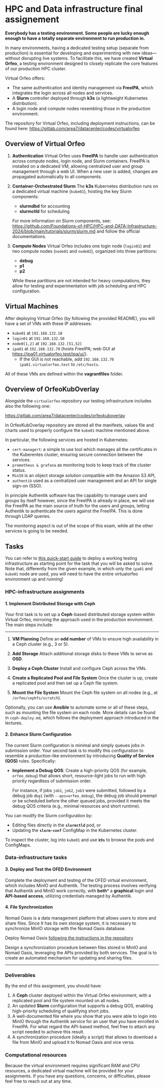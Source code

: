 # HPC and Data infrastructure final assignement

**Everybody has a testing environment. Some people are lucky enough enough to have a totally separate environment to run production in.**

In many environments, having a dedicated testing setup (separate from production) is essential for developing and experimenting with new ideas—without disrupting live systems. To facilitate this, we have created **Virtual Orfeo**, a testing environment designed to closely replicate the core features of our production HPC cluster.

Virtual Orfeo offers:
- The same authentication and identity management via **FreeIPA**, which integrates the login across all nodes and services.
- A **Slurm** controller deployed through **k3s** (a lightweight Kubernetes distribution).
- A login node and compute nodes resembling those in the production environment.

The repository for Virtual Orfeo, including deployment instructions, can be found here:
<https://gitlab.com/area7/datacenter/codes/virtualorfeo>

## Overview of Virtual Orfeo

1. **Authentication**
   Virtual Orfeo uses **FreeIPA** to handle user authentication across compute nodes, login node, and Slurm containers. FreeIPA is installed on a dedicated VM, allowing centralized user and group management through a web UI. When a new user is added, changes are propagated automatically to all components.

2. **Container-Orchestrated Slurm**
   The **k3s** Kubernetes distribution runs on a dedicated virtual machine (`kube01`), hosting the key Slurm components:
   - **slurmdbd** for accounting
   - **slurmctld** for scheduling

   For more information on Slurm components, see:
   <https://github.com/Foundations-of-HPC/HPC-and-DATA-Infrastructure-2024/blob/main/tutorials/slurm/slurm.md> and follow the official documentations.

3. **Compute Nodes**
   Virtual Orfeo includes one login node (`login01`) and two compute nodes (`node01` and `node02`), organized into three partitions:
   - **debug**
   - **p1**
   - **p2**

   While these partitions are not intended for heavy computations, they allow for testing and experimentation with job scheduling and HPC configuration.

## Virtual Machines
   After deploying Virtual Orfeo (by following the provided README), you will have a set of VMs with these IP addresses:

   - `kube01` at `192.168.132.10`
   - `login01` at `192.168.132.50`
   - `node0[1,2]` at `192.168.132.[51,52]`
   - `ipa01` at `192.168.132.70` (hosts FreeIPA; web GUI at <https://ipa01.virtualorfeo.test/ipa/ui/>).
     - If the GUI is not reachable, add `192.168.132.70 ipa01.virtualorfeo.test` to `/etc/hosts`.

All of these VMs are defined within the **vagrantfiles** folder.

## Overview of OrfeoKubOverlay

Alongside the `virtualorfeo` repository our testing infrastructure includes also the following one:

<https://gitlab.com/area7/datacenter/codes/orfeokuboverlay>

In OrfeoKubOverlay repository are stored all the manifests, values file and charts used to properly configure the `kube01` machine mentioned above.

In particular, the following services are hosted in Kubernetes:

 - `cert-managert`: a simple to use tool which manages all the certificates in the Kuberentes cluster, ensuring secure connection between the services.
 - `prometheus & grafana` as monitoring tools to keep track of the cluster status.
 - `MinIO` is an object storage solution compatible with the Amazon S3 API,
 - `authentik` used as a centralized user management and an API for single sign-on (SSO).

In principle Authentik software has the capability to manage users and groups by itself however, since the FreeIPA is already in place, we will use the FreeIPA as the main source of truth for the users and groups, letting Authentik to authenticate the users against the FreeIPA.
This is done through LDAP queries.

The monitoring aspect is out of the scope of this exam, while all the other services is going to be needed.

## Tasks

You can refer to [this quick-start guide](https://gitlab.com/IsacPasianotto/testing-env-doc) to deploy a working testing infrastructure as starting point for the task that you will be asked to solve.
Note that, differently from the given example, in which only the `ipa01` and `kube01` node are used, you will need to have the entire virtualorfeo environment up and running!

### HPC-infrastructure assignments

#### 1. Implement Distributed Storage with Ceph
Your first task is to set up a **Ceph**-based distributed storage system within Virtual Orfeo, mirroring the approach used in the production environment. The main steps include:

---
1. **VM Planning**
   Define an **odd number** of VMs to ensure high availability in a Ceph cluster (e.g., 3 or 5).

2. **Add Storage**
   Attach additional storage disks to these VMs to serve as **OSD**.

3. **Deploy a Ceph Cluster**
   Install and configure Ceph across the VMs.

4. **Create a Replicated Pool and File System**
   Once the cluster is up, create a replicated pool and then set up a Ceph file system.

5. **Mount the File System**
   Mount the Ceph file system on all nodes (e.g., at `/orfeo/cephfs/scratch`).

Optionally, you can use **Ansible** to automate some or all of these steps, such as mounting the file system on each node.
More details can be found in `ceph-deploy.md`, which follows the deployment approach introduced in the lectures.

#### 2. Enhance Slurm Configuration
The current Slurm configuration is minimal and simply queues jobs in submission order. Your second task is to modify this configuration to resemble a production-like environment by introducing **Quality of Service (QOS)** rules. Specifically:

- **Implement a Debug QOS**:
  Create a high-priority QOS (for example, `orfeo_debug`) that allows short, resource-light jobs to run with high priority regardless of submission order.

  For instance, if jobs `job1`, `job2`, `job3` were submitted, followed by a debug job `dbg1` (with `--qos=orfeo_debug`), the debug job should preempt or be scheduled before the other queued jobs, provided it meets the debug QOS criteria (e.g., minimal resources and short runtime).

You can modify the Slurm configuration by:
- Editing files directly in the **`slurmctld`** pod, or
- Updating the **`slurm-conf`** ConfigMap in the Kubernetes cluster.

To inspect the cluster, log into `kube01` and use **`k9s`** to browse the pods and ConfigMaps.

### Data-infrastructure tasks


#### 3. Deploy and Test the OFED Environment

Complete the deployment and testing of the OFED virtual environment, which includes MinIO and Authentik.
The testing process involves verifying that Authentik and MinIO work correctly, with **both*** a **graphical** login and **API-based access**, utilizing credentials managed by Authentik.

#### 4. File Synchronization

Nomad Oasis is a data management platform that allows users to store and share files.
Since It has its own storage system, it is necessary to synchronize MinIO storage with the Nomad Oasis database.

Deploy Nomad Oasis [following the instructions in the repository](https://github.com/FAIRmat-NFDI/nomad-distro-template?tab=readme-ov-file#deploying-the-distribution)

Design a synchronization procedure between files stored in MinIO and Nomad Oasis, leveraging the APIs provided by both services. The goal is to create an automated mechanism for updating and sharing files.

---

### Deliverables

By the end of this assignment, you should have:

1. A **Ceph** cluster deployed within the Virtual Orfeo environment, with a replicated pool and file system mounted on all nodes.
2. An updated **Slurm** configuration that supports a debug QOS, enabling high-priority scheduling of qualifying short jobs.
3. A well-documented file where you show that you were able to login into MinIO through the Authentik service for an user that you have enrolled in FreeIPA. For what regard the API-based method, feel free to attach any script needed to achieve this result.
4. A synchronization procedure (ideally a script) that allows to download a file from MinIO and upload it to Nomad Oasis and vice versa.

### Computational resources
Because the virtual environment requires significant RAM and CPU resources, a dedicated virtual machine will be provided for your assignments. If you have any questions, concerns, or difficulties, please feel free to reach out at any time.
